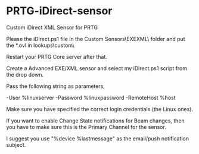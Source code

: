 # PRTG-iDirect-sensor
Custom iDirect XML Sensor for PRTG

Please the iDirect.ps1 file in the Custom Sensors\EXEXML\ folder and put the *.ovl in lookups\custom\

Restart your PRTG Core server after that.

Create a Advanced EXE/XML sensor and select my iDirect.ps1 script from the drop down.

Pass the following string as parameters,

-User %linuxserver -Password %linuxpassword -RemoteHost %host

Make sure you have specified the correct login credentials (the Linux ones).

If you want to enable Change State notifications for Beam changes, then you have to make sure this is the Primary Channel for the sensor.

I suggest you use "%device %lastmessage" as the email/push notification subject.
